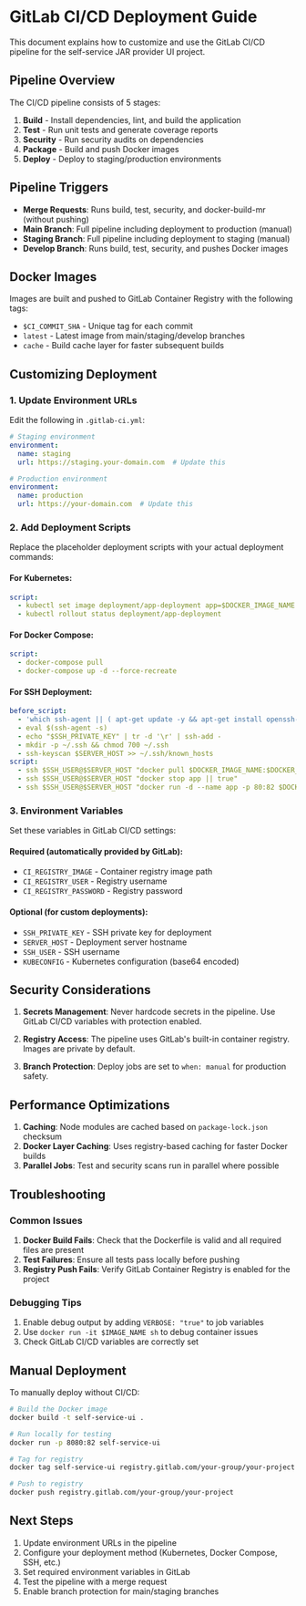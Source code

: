 # GitLab CI/CD Deployment Guide

This document explains how to customize and use the GitLab CI/CD pipeline for the self-service JAR provider UI project.

## Pipeline Overview

The CI/CD pipeline consists of 5 stages:

1. **Build** - Install dependencies, lint, and build the application
2. **Test** - Run unit tests and generate coverage reports
3. **Security** - Run security audits on dependencies
4. **Package** - Build and push Docker images
5. **Deploy** - Deploy to staging/production environments

## Pipeline Triggers

- **Merge Requests**: Runs build, test, security, and docker-build-mr (without pushing)
- **Main Branch**: Full pipeline including deployment to production (manual)
- **Staging Branch**: Full pipeline including deployment to staging (manual)
- **Develop Branch**: Runs build, test, security, and pushes Docker images

## Docker Images

Images are built and pushed to GitLab Container Registry with the following tags:

- `$CI_COMMIT_SHA` - Unique tag for each commit
- `latest` - Latest image from main/staging/develop branches
- `cache` - Build cache layer for faster subsequent builds

## Customizing Deployment

### 1. Update Environment URLs

Edit the following in `.gitlab-ci.yml`:

```yaml
# Staging environment
environment:
  name: staging
  url: https://staging.your-domain.com  # Update this

# Production environment
environment:
  name: production
  url: https://your-domain.com  # Update this
```

### 2. Add Deployment Scripts

Replace the placeholder deployment scripts with your actual deployment commands:

#### For Kubernetes:

```yaml
script:
  - kubectl set image deployment/app-deployment app=$DOCKER_IMAGE_NAME:$DOCKER_TAG
  - kubectl rollout status deployment/app-deployment
```

#### For Docker Compose:

```yaml
script:
  - docker-compose pull
  - docker-compose up -d --force-recreate
```

#### For SSH Deployment:

```yaml
before_script:
  - 'which ssh-agent || ( apt-get update -y && apt-get install openssh-client -y )'
  - eval $(ssh-agent -s)
  - echo "$SSH_PRIVATE_KEY" | tr -d '\r' | ssh-add -
  - mkdir -p ~/.ssh && chmod 700 ~/.ssh
  - ssh-keyscan $SERVER_HOST >> ~/.ssh/known_hosts
script:
  - ssh $SSH_USER@$SERVER_HOST "docker pull $DOCKER_IMAGE_NAME:$DOCKER_TAG"
  - ssh $SSH_USER@$SERVER_HOST "docker stop app || true"
  - ssh $SSH_USER@$SERVER_HOST "docker run -d --name app -p 80:82 $DOCKER_IMAGE_NAME:$DOCKER_TAG"
```

### 3. Environment Variables

Set these variables in GitLab CI/CD settings:

#### Required (automatically provided by GitLab):

- `CI_REGISTRY_IMAGE` - Container registry image path
- `CI_REGISTRY_USER` - Registry username
- `CI_REGISTRY_PASSWORD` - Registry password

#### Optional (for custom deployments):

- `SSH_PRIVATE_KEY` - SSH private key for deployment
- `SERVER_HOST` - Deployment server hostname
- `SSH_USER` - SSH username
- `KUBECONFIG` - Kubernetes configuration (base64 encoded)

## Security Considerations

1. **Secrets Management**: Never hardcode secrets in the pipeline. Use GitLab CI/CD variables with protection enabled.

2. **Registry Access**: The pipeline uses GitLab's built-in container registry. Images are private by default.

3. **Branch Protection**: Deploy jobs are set to `when: manual` for production safety.

## Performance Optimizations

1. **Caching**: Node modules are cached based on `package-lock.json` checksum
2. **Docker Layer Caching**: Uses registry-based caching for faster Docker builds
3. **Parallel Jobs**: Test and security scans run in parallel where possible

## Troubleshooting

### Common Issues

1. **Docker Build Fails**: Check that the Dockerfile is valid and all required files are present
2. **Test Failures**: Ensure all tests pass locally before pushing
3. **Registry Push Fails**: Verify GitLab Container Registry is enabled for the project

### Debugging Tips

1. Enable debug output by adding `VERBOSE: "true"` to job variables
2. Use `docker run -it $IMAGE_NAME sh` to debug container issues
3. Check GitLab CI/CD variables are correctly set

## Manual Deployment

To manually deploy without CI/CD:

```bash
# Build the Docker image
docker build -t self-service-ui .

# Run locally for testing
docker run -p 8080:82 self-service-ui

# Tag for registry
docker tag self-service-ui registry.gitlab.com/your-group/your-project

# Push to registry
docker push registry.gitlab.com/your-group/your-project
```

## Next Steps

1. Update environment URLs in the pipeline
2. Configure your deployment method (Kubernetes, Docker Compose, SSH, etc.)
3. Set required environment variables in GitLab
4. Test the pipeline with a merge request
5. Enable branch protection for main/staging branches
